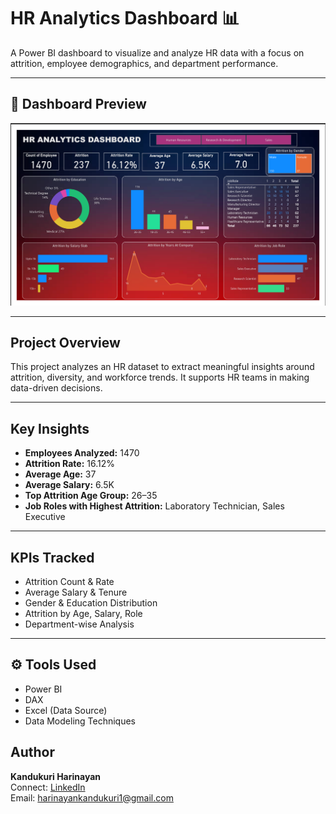 # HR Analytics Dashboard 📊

A Power BI dashboard to visualize and analyze HR data with a focus on attrition, employee demographics, and department performance.

---

## 📸 Dashboard Preview

![Dashboard](hr-analytics-dashboard/assets/dashboard.png)

---

##  Project Overview

This project analyzes an HR dataset to extract meaningful insights around attrition, diversity, and workforce trends. It supports HR teams in making data-driven decisions.

---

##  Key Insights

- **Employees Analyzed:** 1470
- **Attrition Rate:** 16.12%
- **Average Age:** 37
- **Average Salary:** 6.5K
- **Top Attrition Age Group:** 26–35
- **Job Roles with Highest Attrition:** Laboratory Technician, Sales Executive

---

##  KPIs Tracked

- Attrition Count & Rate  
- Average Salary & Tenure  
- Gender & Education Distribution  
- Attrition by Age, Salary, Role  
- Department-wise Analysis  

---

## ⚙️ Tools Used

- Power BI  
- DAX  
- Excel (Data Source)  
- Data Modeling Techniques


## Author

**Kandukuri Harinayan**  
Connect: [LinkedIn](https://linkedin.com/in/your-profile)  
Email: harinayankandukuri1@gmail.com
